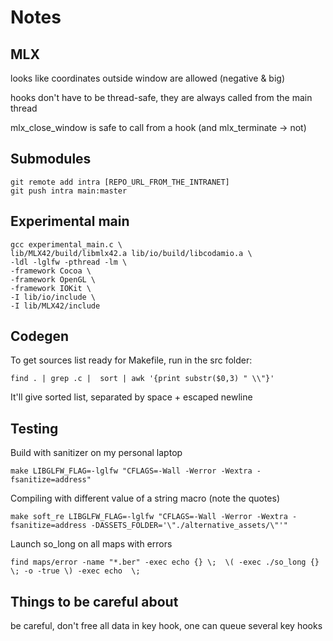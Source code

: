# Notes

## MLX

looks like coordinates outside window are allowed (negative & big)

hooks don't have to be thread-safe, they are always called from the main thread

mlx_close_window is safe to call from a hook (and mlx_terminate -> not)

## Submodules

```shell
git remote add intra [REPO_URL_FROM_THE_INTRANET]
git push intra main:master
```

## Experimental main

```shell
gcc experimental_main.c \
lib/MLX42/build/libmlx42.a lib/io/build/libcodamio.a \
-ldl -lglfw -pthread -lm \
-framework Cocoa \
-framework OpenGL \
-framework IOKit \
-I lib/io/include \
-I lib/MLX42/include
```

## Codegen

To get sources list ready for Makefile, run in the src folder:

```shell
find . | grep .c |  sort | awk '{print substr($0,3) " \\"}'
```

It'll give sorted list, separated by space + escaped newline

## Testing

Build with sanitizer on my personal laptop

```shell
make LIBGLFW_FLAG=-lglfw "CFLAGS=-Wall -Werror -Wextra -fsanitize=address"
```

Compiling with different value of a string macro (note the quotes)

```shell
make soft_re LIBGLFW_FLAG=-lglfw "CFLAGS=-Wall -Werror -Wextra -fsanitize=address -DASSETS_FOLDER='\"./alternative_assets/\"'"
```

Launch so_long on all maps with errors

```shell
find maps/error -name "*.ber" -exec echo {} \;  \( -exec ./so_long {} \; -o -true \) -exec echo  \;
```

## Things to be careful about

be careful, don't free all data in key hook, one can queue several key hooks
